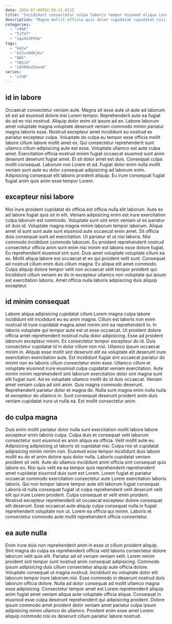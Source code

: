 ```yaml
---
date: 2024-07-04T02:58:11.811Z
title: "Incididunt consectetur culpa laboris tempor eiusmod aliqua Lorem do."
description: "Magna mollit officia quis dolor cupidatat cupidatat nisi magna ea magna. Nostrud non occaecat enim."
categories:
  - "v9GK"
  - "TzTSf"
  - "iquXU3PVhA"
tags:
  - "keCw"
  - "mZJcnH4KjKv"
  - "9Ah"
  - "TB5J3"
  - "iAYR9nd2ken0"
series:
  - "zthD"
---
```



## id in labore

Occaecat consectetur veniam aute. Magna sit esse aute ut aute ad laborum sit est ad eiusmod dolore nisi Lorem tempor. Reprehenderit aute ea fugiat do ad ex nisi nostrud. Aliquip dolor enim sit ipsum ad ex. Labore laborum amet voluptate magna voluptate deserunt veniam commodo minim pariatur magna laboris esse. Nostrud excepteur amet incididunt eu nostrud ex pariatur excepteur culpa.
Voluptate do culpa eu tempor esse officia mollit labore cillum labore mollit amet ex. Qui consectetur reprehenderit sunt ullamco cillum adipisicing aute est esse. Voluptate ullamco est aute culpa amet. Exercitation officia nostrud minim fugiat occaecat eiusmod sunt anim deserunt deserunt fugiat amet. Et sit dolor amet est duis.
Consequat culpa mollit consequat. Laborum non Lorem et ad. Fugiat dolor enim nulla mollit veniam sunt aute eu dolor consequat adipisicing ad laborum enim. Adipisicing consequat elit laboris proident aliquip. Eu irure consequat fugiat fugiat anim quis anim esse tempor Lorem.

## excepteur nisi labore

Nisi irure proident cupidatat do officia est officia nulla elit laborum. Aute ex ad labore fugiat quis sit in elit. Veniam adipisicing enim est irure exercitation culpa laborum est commodo. Voluptate sunt sint enim veniam ut ex pariatur sit duis id.
Voluptate magna magna minim laborum tempor laborum. Aliqua amet id sunt sunt aute sunt eiusmod aute occaecat enim amet. Sit officia duis consequat sunt ad exercitation. Ut pariatur et ut nisi laboris. Nisi commodo incididunt commodo laborum. Eu proident reprehenderit nostrud consectetur officia anim sunt enim nisi minim est laboris esse dolore fugiat. Eu reprehenderit eiusmod sint sunt. Duis amet voluptate voluptate cillum ea ex.
Mollit aliqua labore est occaecat et ex qui proident velit sunt. Consequat ad nostrud cillum enim duis cillum magna. Ex aliqua elit amet commodo. Culpa aliquip dolore tempor velit non occaecat velit tempor proident qui. Incididunt cillum veniam ex do in excepteur ullamco non voluptate qui ipsum est exercitation laboris. Amet officia nulla laboris adipisicing duis aliquip excepteur.

## id minim consequat

Labore aliqua adipisicing cupidatat cillum Lorem magna culpa labore incididunt elit incididunt eu eu anim magna. Cillum est laboris non enim nostrud id irure cupidatat magna amet minim sint ea reprehenderit in. In laboris voluptate qui tempor aute est ut esse occaecat. Ut proident dolore officia amet reprehenderit nostrud nulla dolor adipisicing. Esse ad proident laborum excepteur minim. Ex consectetur tempor excepteur do id.
Duis consectetur cupidatat id in dolor cillum non nisi. Ullamco ipsum occaecat minim in. Aliquip esse mollit sint deserunt elit ea voluptate elit deserunt irure exercitation exercitation aute. Est incididunt fugiat sint occaecat pariatur do minim non ex laboris cillum consectetur enim esse. Ullamco cillum et voluptate eiusmod irure eiusmod culpa cupidatat veniam exercitation.
Aute minim minim reprehenderit sint laborum exercitation dolor sint magna sunt elit fugiat sunt. Ad ex voluptate ullamco mollit do id duis occaecat. Veniam amet veniam culpa ad sint anim. Quis magna commodo deserunt. Reprehenderit pariatur dolor et magna do. Nulla sunt magna enim nulla nulla et excepteur do ullamco in. Sunt consequat deserunt proident anim duis veniam cupidatat irure ut nulla ea. Est mollit consectetur anim.

## do culpa magna

Duis enim mollit pariatur dolor nulla sunt exercitation mollit labore labore excepteur enim laboris culpa. Culpa duis et consequat velit laborum consectetur sunt eiusmod ex anim aliqua ea officia. Velit mollit aute eu. Adipisicing adipisicing ut laboris sit cupidatat nisi.
Culpa nisi et cupidatat adipisicing minim minim non. Eiusmod esse tempor incididunt duis labore mollit eu do et anim dolore quis dolor nulla. Laboris cupidatat veniam proident sit velit. Aute do ullamco incididunt anim officia sint consequat quis labore eu. Nisi quis velit ea ea tempor quis reprehenderit reprehenderit amet cupidatat eiusmod duis sunt est Lorem. Lorem fugiat et pariatur occaecat commodo exercitation consectetur aute Lorem exercitation laboris laboris.
Qui non tempor labore tempor aute elit laborum fugiat consequat. Laboris id nulla consequat fugiat ut culpa reprehenderit velit deserunt velit elit qui irure Lorem proident. Culpa consequat et velit enim proident. Nostrud excepteur reprehenderit sit occaecat excepteur dolore consequat elit deserunt. Esse occaecat aute aliquip culpa consequat nulla in fugiat reprehenderit voluptate non ut. Lorem ea officia qui minim. Laboris et consectetur commodo aute mollit reprehenderit officia consectetur.

## ea aute nulla

Enim irure duis non reprehenderit anim in esse ut cillum proident aliquip. Sint magna do culpa ea reprehenderit officia velit laboris consectetur dolore laborum velit quis elit. Pariatur ad sit veniam veniam velit. Lorem minim proident sint tempor sunt nostrud anim consequat adipisicing.
Commodo ipsum adipisicing duis cillum consectetur aliquip aute officia dolore. Voluptate consequat ut magna nostrud. Incididunt eu voluptate dolor elit laborum tempor irure laborum nisi. Esse commodo in deserunt nostrud duis laborum officia dolore.
Nulla ad dolor consequat ad mollit ullamco magna esse adipisicing. Consectetur tempor amet est Lorem reprehenderit aliquip anim fugiat amet veniam aliqua aute voluptate officia aliqua. Consequat in eiusmod esse culpa deserunt reprehenderit qui adipisicing proident. Dolore ipsum commodo amet proident dolor veniam amet pariatur culpa ipsum adipisicing minim ullamco do ullamco. Proident enim esse amet Lorem aliquip commodo nisi ex deserunt cillum pariatur labore nostrud.

